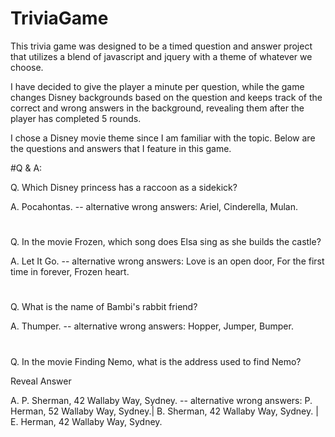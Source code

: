 # TriviaGame

This trivia game was designed to be a timed question and answer project that
utilizes a blend of javascript and jquery with a theme of whatever we choose.

I have decided to give the player a minute per question, while the game changes Disney backgrounds
based on the question and keeps track of the correct and wrong answers in the background, revealing
them after the player has completed 5 rounds.

I chose a Disney movie theme since I am familiar with the topic. Below are the questions
and answers that I feature in this game.


#Q & A:

Q. Which Disney princess has a raccoon as a sidekick?

A. Pocahontas.
    -- alternative wrong answers: Ariel, Cinderella, Mulan.

#

Q. In the movie Frozen, which song does Elsa sing as she builds the castle?

A. Let It Go.
    -- alternative wrong answers: Love is an open door, For the first time in forever, Frozen heart.

#

Q. What is the name of Bambi's rabbit friend?

A. Thumper.
    -- alternative wrong answers: Hopper, Jumper, Bumper.

#

Q. In the movie Finding Nemo, what is the address used to find Nemo?

Reveal Answer

A. P. Sherman, 42 Wallaby Way, Sydney.
    -- alternative wrong answers: P. Herman, 52 Wallaby Way, Sydney.| B. Sherman, 42 Wallaby Way, Sydney. | E. Herman, 42 Wallaby Way, Sydney.

#
